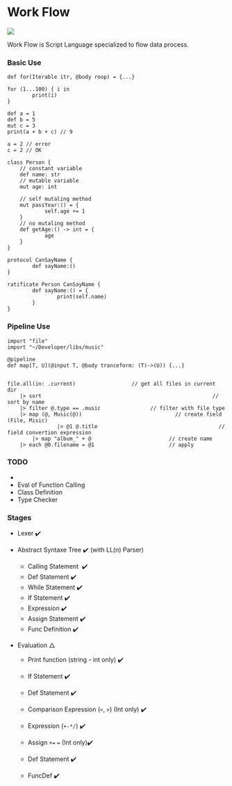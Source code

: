 # Work Flow

![](https://user-images.githubusercontent.com/20896810/62626237-e6673300-b961-11e9-8908-b76cf67191c2.png)

Work Flow is Script Language specialized to flow data process.



### Basic Use

```
def for(Iterable itr, @body roop) = {...}

for (1...100) { i in
		print(i)
}

def a = 1
def b = 5
mut c = 3
print(a + b + c) // 9

a = 2 // error
c = 2 // OK

class Person {
	// constant variable
	def name: str
	// mutable variable
	mut age: int
	
	// self mutaling method
	mut passYear:() = {
			self.age += 1
	} 
	// no mutaling method
	def getAge:() -> int = {
			age		
	}
}

protocol CanSayName {
		def sayName:()
}

ratificate Person CanSayName {
		def sayName:() = {
				print(self.name)
		}
}
```



### Pipeline Use

```
import "file"
import "~/Developer/libs/music"

@pipeline
def map[T, U](@input T, @body tranceform: (T)->(U)) {...}


file.all(in: .current)                  // get all files in current dir
    |> sort														  // sort by name
    |> filter @.type == .music				  // filter with file type
    |> map (@, Music(@))							  // create field (File, Misic)
				|> @1 @.title										// field convertion expression
       	|> map "album_" + @ 						// create name
    |> each @0.filename = @1						// apply
```





### TODO

- 
- Eval of Function Calling
- Class Definition
- Type Checker



### Stages

- Lexer :heavy_check_mark:

- Abstract  Syntaxe Tree :heavy_check_mark:  (with LL(n) Parser)
  - Calling Statement ​ :heavy_check_mark:
  - Def Statement  :heavy_check_mark:
  - While Statement  :heavy_check_mark:
  - If Statement  :heavy_check_mark:
  - Expression  :heavy_check_mark:
  - Assign Statement :heavy_check_mark:
  - Func Definition :heavy_check_mark:
  
- Evaluation △
  - Print function (string・int only)  :heavy_check_mark:
  - If Statement :heavy_check_mark:
  - Def Statement :heavy_check_mark:
  
  - Comparison Expression (`<`, `>`) (Int only) :heavy_check_mark:
  - Expression (`+-*/`) :heavy_check_mark:
  - Assign `+=` `=`   (Int only):heavy_check_mark:
  - Def Statement :heavy_check_mark:
  - FuncDef :heavy_check_mark:
  

